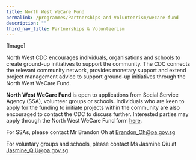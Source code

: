 ```yaml
---
title: North West WeCare Fund
permalink: /programmes/Partnerships-and-Volunteerism/wecare-fund
description: ""
third_nav_title: Partnerships & Volunteerism
---
```


[Image]

North West CDC encourages individuals, organisations and schools to create ground-up initiatives to support the community. The CDC connects the relevant community network, provides monetary support and extend project management advice to support ground-up initiatives through the North West WeCare Fund. 

**North West WeCare Fund** is open to applications from Social Service Agency (SSA), volunteer groups or schools. Individuals who are keen to apply for the funding to initiate projects within the community are also encouraged to contact the CDC to discuss further. Interested parties may apply through the North West WeCare Fund form [here](/files/application-form---north-west-wecare-fund--jul-2021.pdf).

For SSAs, please contact Mr Brandon Oh at Brandon_Oh@pa.gov.sg

For voluntary groups and schools, please contact Ms Jasmine Qiu at Jasmine_QIU@pa.gov.sg. 
